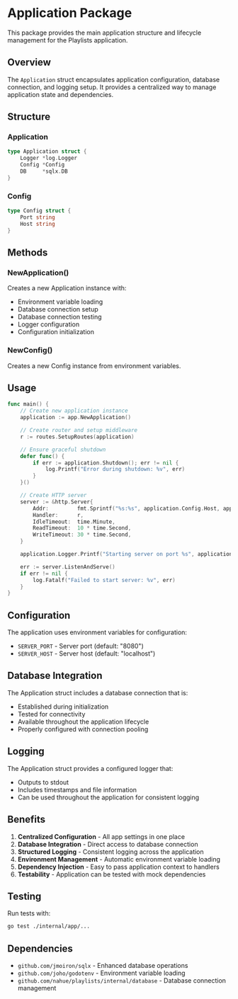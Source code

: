 # Application Package

This package provides the main application structure and lifecycle management for the Playlists application.

## Overview

The `Application` struct encapsulates application configuration, database connection, and logging setup. It provides a centralized way to manage application state and dependencies.

## Structure

### Application
```go
type Application struct {
    Logger *log.Logger
    Config *Config
    DB     *sqlx.DB
}
```

### Config
```go
type Config struct {
    Port string
    Host string
}
```

## Methods

### NewApplication()
Creates a new Application instance with:
- Environment variable loading
- Database connection setup
- Database connection testing
- Logger configuration
- Configuration initialization

### NewConfig()
Creates a new Config instance from environment variables.

## Usage

```go
func main() {
    // Create new application instance
    application := app.NewApplication()

    // Create router and setup middleware
    r := routes.SetupRoutes(application)

    // Ensure graceful shutdown
    defer func() {
        if err := application.Shutdown(); err != nil {
            log.Printf("Error during shutdown: %v", err)
        }
    }()

    // Create HTTP server
    server := &http.Server{
        Addr:         fmt.Sprintf("%s:%s", application.Config.Host, application.Config.Port),
        Handler:      r,
        IdleTimeout:  time.Minute,
        ReadTimeout:  10 * time.Second,
        WriteTimeout: 30 * time.Second,
    }

    application.Logger.Printf("Starting server on port %s", application.Config.Port)

    err := server.ListenAndServe()
    if err != nil {
        log.Fatalf("Failed to start server: %v", err)
    }
}
```

## Configuration

The application uses environment variables for configuration:

- `SERVER_PORT` - Server port (default: "8080")
- `SERVER_HOST` - Server host (default: "localhost")

## Database Integration

The Application struct includes a database connection that is:
- Established during initialization
- Tested for connectivity
- Available throughout the application lifecycle
- Properly configured with connection pooling

## Logging

The Application struct provides a configured logger that:
- Outputs to stdout
- Includes timestamps and file information
- Can be used throughout the application for consistent logging

## Benefits

1. **Centralized Configuration** - All app settings in one place
2. **Database Integration** - Direct access to database connection
3. **Structured Logging** - Consistent logging across the application
4. **Environment Management** - Automatic environment variable loading
5. **Dependency Injection** - Easy to pass application context to handlers
6. **Testability** - Application can be tested with mock dependencies

## Testing

Run tests with:
```bash
go test ./internal/app/...
```

## Dependencies

- `github.com/jmoiron/sqlx` - Enhanced database operations
- `github.com/joho/godotenv` - Environment variable loading
- `github.com/nahue/playlists/internal/database` - Database connection management 